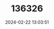 ---
title: "136326"
category: "Scarturus williamsi"
draft: false
date: 2024-02-22 13:03:51
languages:
  German: ["Williams-Pferdespringmaus"]
  English: ["Williams’s Jerboa"]
---